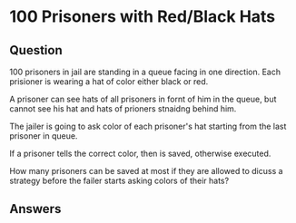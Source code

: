 # 100 Prisoners with Red/Black Hats

## Question
100 prisoners in jail are standing in a queue facing in one direction. Each prisioner is wearing a hat of color either black or red.

A prisoner can see hats of all prisoners in fornt of him in the queue, but cannot see his hat and hats of prioners stnaidng behind him.

The jailer is going to ask color of each prisoner's hat starting from the last prisoner in queue.

If  a prisoner tells the correct color, then is saved, otherwise executed.

How many prisoners can be saved at most if they are allowed to dicuss a strategy before the failer starts asking colors of their hats?

## Answers
